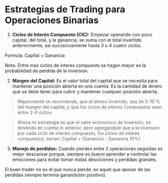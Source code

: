 # Estrategias de Trading para Operaciones Binarias

1. **Ciclos de Interés Compuesto (CIC):** Empezar operando con poco 
capital, del total, y la ganancia, se suma con el total invertido 
anteriormente, asi succecivamente hasta 3 o 4 cuatro ciclos.

Formula: Capital + Ganancia

Nota: Entre mas ciclos de interes compuesto se hagan mayor es la 
probabilidad de perdida de la inversion.

2. **Margen del Capital:** Es el valor total del capital que se 
necesita para mantener una posición abierta en una cuenta. Es la 
cantidad de dinero que se debe tener para cubrir y mantener cualquier 
posición abierta. 

> Mayormente se recomienda, que el dinero invertido, sea de 5-10 % del 
> margen del capital, y que los ciclos de interes Compuestos sean 
> entre 2-4 ciclos.

> Ahora mi estrategia es que el valor economico de inversión, es 
> teniendo en cuenta lo anterior, pero agregandole que a la inversion
> por cada ciclo de interes compuesto, los ciclos de interes 
> compuestos, serian: Capital + (Ganancia - Ganancia 10%)

3. **Manejo de perdidas:** Cuando pierdes entre 2 operaciones seguidas
es mejor descansar porque, siempre es bueno aprender a controlar las
emociones para evitar tomar malas desciciones y perdidas grandes.

El buen trader no es el que nunca pierde, es aquel que apesar de las 
perdidas siempre termina ganando(en positivo).